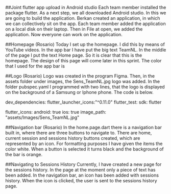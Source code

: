 ##Joint flutter app upload in Android studio
Each team member installed the package flutter. As a next step, we all downloaded Android studio. In this we are going to build the application. Berkan created an application, in which we can collectively sit on the app.  Each team member added the application on a local disk on their laptop. Then in File at open, we added the application. Now everyone can work on the application.

##Homepage (Rosario)
Today I set up the homepage. I did this by means of YouTube videos. In the app bar I have put the big text TeamNL. In the middle of the page I put the text Home page. So it is clear that this is the homepage. The design of this page will come later in this sprint. The color that I used for the app bar is

##Logo (Rosario)
Logo was created in the program Figma. Then, in the assets folder under images, the Sens_TeamNL.jpg logo was added. In the folder pubspec.yaml I programmed with two lines, that the logo is displayed on the background of a Samsung or Iphone phone. The code is below. 


dev_dependencies:
  flutter_launcher_icons:"^0.11.0"
  flutter_test:
    sdk: flutter

flutter_icons:
  android: true
  ios: true
  image_path: "assets/Images/Sens_TeamNL.jpg"

##Navigation bar (Rosario)
In the home.page.dart there is a navigation bar built in, where there are three buttons to navigate to. There are home, current session and sessions history buttons created, which are represented by an icon. For formatting purposes I have given the items the color white. When a button is selected it turns black and the background of the bar is orange. 

##Navigating to Sessions History
Currently, I have created a new page for the sessions history. In the page at the moment only a piece of text has been added. In the navigation bar, an icon has been added with sessions history. When the icon is clicked, the user is sent to the sessions history page.
